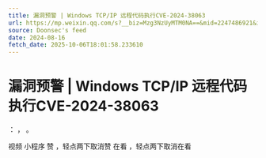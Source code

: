 ```yaml
---
title: 漏洞预警 | Windows TCP/IP 远程代码执行CVE-2024-38063
url: https://mp.weixin.qq.com/s?__biz=Mzg3NzUyMTM0NA==&mid=2247486921&idx=1&sn=ff0f7144ec40e567aae3df9fc455890d
source: Doonsec's feed
date: 2024-08-16
fetch_date: 2025-10-06T18:01:58.233610
---
```


# 漏洞预警 | Windows TCP/IP 远程代码执行CVE-2024-38063

：
，
。

视频
小程序
赞
，轻点两下取消赞
在看
，轻点两下取消在看